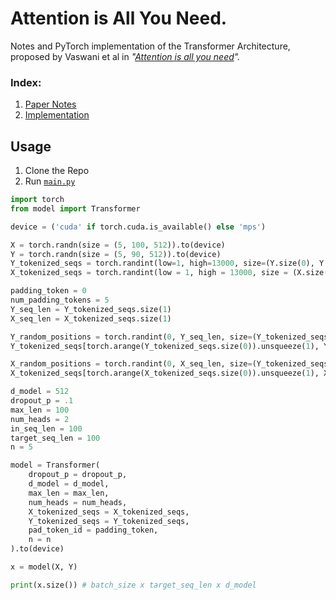 # Attention is All You Need.

Notes and PyTorch implementation of the Transformer Architecture, proposed by Vaswani et al in *"[Attention is all you need](https://arxiv.org/pdf/1706.03762)".*

### Index:

1. [Paper Notes](notes.md)
2. [Implementation](src/)
   
## Usage

1. Clone the Repo
2. Run [`main.py`](src/main.py)

```python
import torch
from model import Transformer

device = ('cuda' if torch.cuda.is_available() else 'mps')

X = torch.randn(size = (5, 100, 512)).to(device)
Y = torch.randn(size = (5, 90, 512)).to(device)
Y_tokenized_seqs = torch.randint(low=1, high=13000, size=(Y.size(0), Y.size(1))).to(device)
X_tokenized_seqs = torch.randint(low = 1, high = 13000, size = (X.size(0), X.size(1))).to(device)

padding_token = 0
num_padding_tokens = 5
Y_seq_len = Y_tokenized_seqs.size(1)
X_seq_len = X_tokenized_seqs.size(1)

Y_random_positions = torch.randint(0, Y_seq_len, size=(Y_tokenized_seqs.size(0), num_padding_tokens)).to(device)
Y_tokenized_seqs[torch.arange(Y_tokenized_seqs.size(0)).unsqueeze(1), Y_random_positions] = padding_token

X_random_positions = torch.randint(0, X_seq_len, size=(Y_tokenized_seqs.size(0), num_padding_tokens)).to(device)
X_tokenized_seqs[torch.arange(X_tokenized_seqs.size(0)).unsqueeze(1), X_random_positions] = padding_token

d_model = 512
dropout_p = .1
max_len = 100
num_heads = 2
in_seq_len = 100
target_seq_len = 100
n = 5

model = Transformer(
    dropout_p = dropout_p,
    d_model = d_model,
    max_len = max_len,
    num_heads = num_heads,
    X_tokenized_seqs = X_tokenized_seqs,
    Y_tokenized_seqs = Y_tokenized_seqs,
    pad_token_id = padding_token,
    n = n
).to(device)

x = model(X, Y)

print(x.size()) # batch_size x target_seq_len x d_model
```
